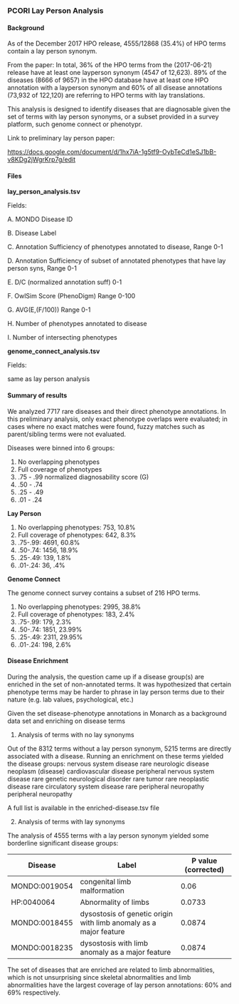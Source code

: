 ### PCORI Lay Person Analysis

#### Background

As of the December 2017 HPO release, 4555/12868 (35.4%) of HPO terms contain a lay person synonym.

From the paper:
In total, 36% of the HPO terms from the (2017-06-21) release have at least one layperson synonym (4547 of 12,623). 89% of the diseases (8666 of 9657) in the HPO database have at least one HPO annotation with a layperson synonym and 60% of all disease annotations (73,932 of 122,120) are referring to HPO terms with lay translations.

This analysis is designed to identify diseases that are diagnosable given the set of terms with lay person synonyms, or a subset provided in a survey platform, such genome connect or phenotypr.

Link to preliminary lay person paper:

https://docs.google.com/document/d/1hx7iA-1g5tf9-OybTeCd1eSJ1bB-v8KDg2jWgrKrp7g/edit


#### Files

__lay_person_analysis.tsv__

Fields:

A. MONDO Disease ID

B. Disease Label

C. Annotation Sufficiency of phenotypes annotated to disease, Range 0-1

D. Annotation Sufficiency of subset of annotated phenotypes that have lay person syns, Range 0-1

E. D/C (normalized annotation suff) 0-1

F. OwlSim Score (PhenoDigm) Range 0-100

G. AVG(E,(F/100)) Range 0-1

H. Number of phenotypes annotated to disease

I. Number of intersecting phenotypes


__genome_connect_analysis.tsv__

Fields:

same as lay person analysis

#### Summary of results

We analyzed 7717 rare diseases and their direct phenotype annotations. In this preliminary analysis, only exact phenotype overlaps were evaluated; in cases where no exact matches were found, fuzzy matches such as parent/sibling terms were not evaluated.

Diseases were binned into 6 groups:
1. No overlapping phenotypes
2. Full coverage of phenotypes
3. .75 - .99 normalized diagnosability score (G)
4. .50 - .74
5. .25 - .49
6. .01 - .24

__Lay Person__

1. No overlapping phenotypes: 753, 10.8%
2. Full coverage of phenotypes: 642, 8.3%
3. .75-.99: 4691, 60.8%
4. .50-.74: 1456, 18.9%
5. .25-.49: 139,  1.8%
6. .01-.24: 36, .4%


__Genome Connect__

The genome connect survey contains a subset of 216 HPO terms.

1. No overlapping phenotypes: 2995, 38.8%
2. Full coverage of phenotypes: 183, 2.4%
3. .75-.99: 179, 2.3%
4. .50-.74: 1851, 23.99%
5. .25-.49: 2311,  29.95%
6. .01-.24: 198, 2.6%

#### Disease Enrichment
During the analysis, the question came up if a disease group(s) are enriched in the set of non-annotated terms.  It was hypothesized that certain phenotype terms may be harder to phrase in lay person terms due to their nature (e.g. lab values, psychological, etc.)

Given the set disease-phenotype annotations in Monarch as a background data set and enriching on disease terms

1. Analysis of terms with no lay synonyms

Out of the 8312 terms without a lay person synonym, 5215 terms are directly associated with a disease.  Running an enrichment on these terms yielded the disease groups:
nervous system disease
rare neurologic disease
neoplasm (disease)
cardiovascular disease
peripheral nervous system disease
rare genetic neurological disorder
rare tumor
rare neoplastic disease
rare circulatory system disease
rare peripheral neuropathy
peripheral neuropathy

A full list is available in the enriched-disease.tsv file

2. Analysis of terms with lay synonyms

The analysis of 4555 terms with a lay person synonym yielded some borderline significant disease groups:

| Disease | Label | P value (corrected) |
|------|---------|---------|
|MONDO:0019054| congenital limb malformation | 0.06 |
|HP:0040064| Abnormality of limbs  | 0.0733 |
|MONDO:0018455 | dysostosis of genetic origin with limb anomaly as a major feature | 0.0874 |
|MONDO:0018235 | dysostosis with limb anomaly as a major feature | 0.0874 |

The set of diseases that are enriched are related to limb abnormalities, which is not unsurprising since skeletal abnormalities and limb abnormalities have the largest coverage of lay person annotations: 60% and 69% respectively.

